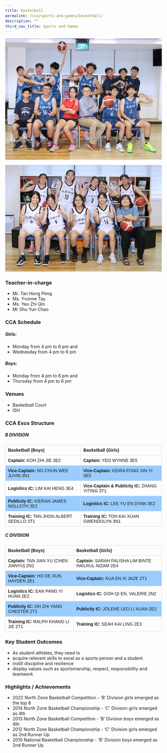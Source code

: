 ```yaml
---
title: Basketball
permalink: /cca/sports-and-games/basketball/
description: ""
third_nav_title: Sports and Games
---
```

![](/images/StudDevelopment/CCAs/SportsGames/Basketball/basketball%20(boys)_2023.JPG)

![](/images/StudDevelopment/CCAs/SportsGames/Basketball/basketball%20(girls)_2023.JPG)

### Teacher-in-charge
* Mr. Tan Hong Peng 
* Ms. Yvonne Tay 
* Ms. Yeo Zhi Qin 
* Mr Shu Yun Chao

### CCA Schedule
##### Girls:
* Monday from 4 pm to 6 pm and
* Wednesday from 4 pm to 6 pm

##### Boys:
* Monday from 4 pm to 6 pm and
* Thursday from 4 pm to 6 pm

### Venues
* Basketball Court
* ISH

### CCA Exco Structure

<style>
table {
  font-family: arial, sans-serif;
  border-collapse: collapse;
  width: 100%;
}

td, th {
  border: 1px solid #dddddd;
  text-align: left;
  padding: 8px;
}

tr:nth-child(even) {
  background-color: #99ccff;
}
</style>



##### B DIVISION

| Basketball (Boys) | Basketball (Girls) |
| -------- | -------- |
| **Captain:** KOH ZHI JIE 3E2     | **Captain:** YEO WYNNE 3E5     |
| **Vice-Captain:** NG CHUN WEE JUVIN 3N1     | **Vice-Captain:** KEIRA FONG XIN YI 3E5     |
| **Logistics IC:** LIM KAI HENG 3E4     | **Vice-Captain &amp; Publicity IC:** ZHANG YITING 3T1     |
| **Publicity IC:** KIERAN JAMES NOLLOTH 3E2     | **Logistics IC:** LEE YU EN DYAN 3E2     |
| **Training IC:** TAN JHON ALBERT SEDILLO 3T1     | **Training IC:** TOH KAI XUAN GWENDOLYN 3N1     |

##### C DIVISION


| Basketball (Boys) | Basketball (Girls) |
| -------- | -------- |
| **Captain:** TAN JIAN YU (CHEN JIANYU) 2N2     | **Captain:** SARAH FALISHA LIM BINTE HAILRUL NIZAM 2E4     |
| **Vice-Captain:** HO DE XUN, HAYDEN 2E1     | **Vice-Captain:** KUA EN XI JAZE 2T1     |
| **Logistics IC:** EAN PANG YI HUAN 2E2     | **Logistics IC:** GOH QI EN, VALERIE 2N2     |
| **Publicity IC:** OH ZHI YANG CHESTER 2T1     | **Publicity IC:** JOLENE LEO LI XUAN 2E2     |
| **Training IC:** RALPH KHANG LI JIE 2T1     | **Training IC:** SEAH KAI LING 2E3     |

### Key Student Outcomes

* As student athletes, they need to
* acquire relevant skills to excel as a sports person and a student
* instill discipline and resilience
* display values such as sportsmanship, respect, responsibility and teamwork

### Highlights / Achievements

* 2022 North Zone Basketball Competition - ‘B’ Division girls emerged as the top 8 
* 2014 North Zone Basketball Championship - ‘C' Division girls emerged as 4th 
* 2013 North Zone Basketball Competition - ‘B’ Division boys emerged as 4th
* 2012 North Zone Basketball Championship - ‘C' Division girls emerged as 2nd Runner Up
* 2010 National Basketball Championship - ‘B' Division boys emerged as 2nd Runner Up

